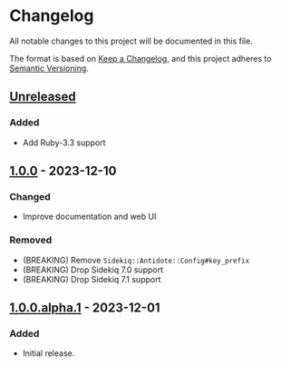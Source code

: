 # Changelog

All notable changes to this project will be documented in this file.

The format is based on [Keep a Changelog](https://keepachangelog.com/en/1.1.0/),
and this project adheres to [Semantic Versioning](https://semver.org/spec/v2.0.0.html).

## [Unreleased]

### Added

- Add Ruby-3.3 support


## [1.0.0] - 2023-12-10

### Changed

- Improve documentation and web UI

### Removed

- (BREAKING) Remove `Sidekiq::Antidote::Config#key_prefix`
- (BREAKING) Drop Sidekiq 7.0 support
- (BREAKING) Drop Sidekiq 7.1 support


## [1.0.0.alpha.1] - 2023-12-01

### Added

- Initial release.


[unreleased]: https://github.com/ixti/sidekiq-pauzer/compare/v1.0.0...main
[1.0.0]: https://github.com/ixti/sidekiq-pauzer/compare/v1.0.0.alpha.1...v1.0.0
[1.0.0.alpha.1]: https://github.com/ixti/sidekiq-antidote/tree/v1.0.0.alpha.1
